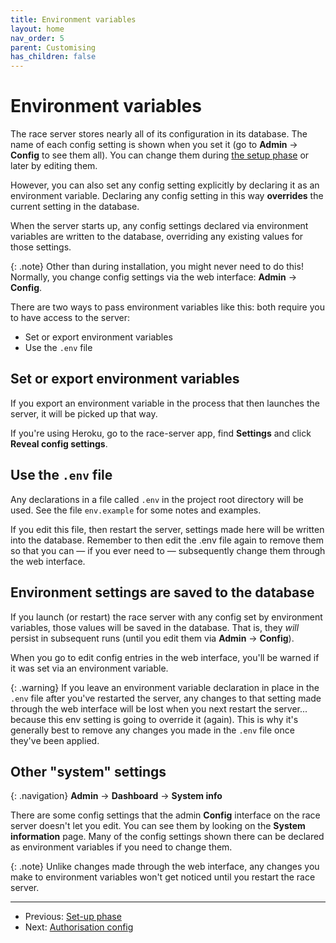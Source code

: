 ```yaml
---
title: Environment variables
layout: home
nav_order: 5
parent: Customising
has_children: false
---
```



# Environment variables

The race server stores nearly all of its configuration in its database. The
name of each config setting is shown when you set it (go to **Admin** →
**Config** to see them all). You can change them during
[the setup phase](setup-phase) or later by editing them.

However, you can also set any config setting explicitly by declaring it as an
environment variable. Declaring any config setting in this way **overrides**
the current setting in the database.

When the server starts up, any config settings declared via environment
variables are written to the database, overriding any existing values for those
settings.

{: .note}
Other than during installation, you might never need to do this! Normally, you
change config settings via the web interface: **Admin** → **Config**.

There are two ways to pass environment variables like this: both require you to
have access to the server:

* Set or export environment variables
* Use the `.env` file


## Set or export environment variables

If you export an environment variable in the process that then launches the
server, it will be picked up that way.

If you're using Heroku, go to the race-server app, find **Settings** and click
**Reveal config settings**.


## Use the `.env` file

Any declarations in a file called `.env` in the project root directory will be
used. See the file `env.example` for some notes and examples.

If you edit this file, then restart the server, settings made here will be
written into the database. Remember to then edit the .env file again to remove
them so that you can — if you ever need to — subsequently change them through
the web interface.


## Environment settings are saved to the database

If you launch (or restart) the race server with any config set by environment
variables, those values will be saved in the database. That is, they _will_
persist in subsequent runs (until you edit them via **Admin** → **Config**).

When you go to edit config entries in the web interface, you'll be warned if it
was set via an environment variable.

{: .warning}
If you leave an environment variable declaration in place in the `.env` file
after you've restarted the server, any changes to that setting made through the
web interface will be lost when you next restart the server... because this env
setting is going to override it (again). This is why it's generally best to
remove any changes you made in the `.env` file once they've been applied.


## Other "system" settings

{: .navigation}
**Admin** → **Dashboard** → **System info**

There are some config settings that the admin **Config** interface on the race
server doesn't let you edit. You can see them by looking on the **System
information** page. Many of the config settings shown there can be declared as
environment variables if you need to change them.

{: .note}
Unlike changes made through the web interface, any changes you make to
environment variables won't get noticed until you restart the race server.

---
* Previous: [Set-up phase](setup-phase)
* Next: [Authorisation config](auth)